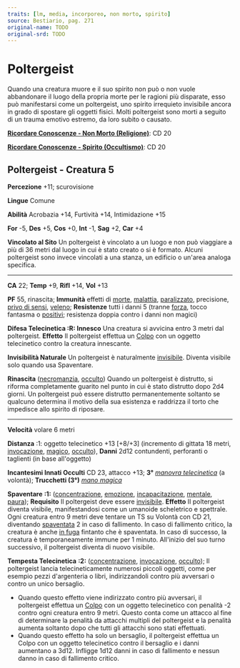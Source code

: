 ```yaml
---
traits: [lm, media, incorporeo, non morto, spirito]
source: Bestiario, pag. 271
original-name: TODO
original-srd: TODO
---
```


# Poltergeist

Quando una creatura muore e il suo spirito non può o non vuole abbandonare il
luogo della propria morte per le ragioni più disparate, esso può manifestarsi
come un poltergeist, uno spirito irrequieto invisibile ancora in grado di
spostare gli oggetti fisici. Molti poltergeist sono morti a seguito di un trauma
emotivo estremo, da loro subito o causato.

**[Ricordare Conoscenze - Non Morto (Religione)](/azioni/ricordare-conoscenze)**:
CD 20

**[Ricordare Conoscenze - Spirito (Occultismo)](/azioni/ricordare-conoscenze)**:
CD 20

## Poltergeist - Creatura 5

**Percezione** +11; scurovisione

**Lingue** Comune

**Abilità** Acrobazia +14, Furtività +14, Intimidazione +15

**For** -5, **Des** +5, **Cos** +0, **Int** -1, **Sag** +2, **Car** +4

**Vincolato al Sito** Un poltergeist è vincolato a un luogo e non può viaggiare
a più di 36 metri dal luogo in cui è stato creato o si è formato. Alcuni
poltergeist sono invece vincolati a una stanza, un edificio o un'area analoga
specifica.

---

**CA** 22; **Temp** +9, **Rifl** +14, **Vol** +13

**PF** 55, rinascita; **Immunità** effetti di [morte](/tratti/morte),
[malattia](/tratti/malattia), [paralizzato](/condizioni/paralizzato),
precisione, [privo di sensi](/condizioni/privo-di-sensi),
[veleno](/tratti/veleno); **Resistenze** tutti i danni 5 (tranne
[forza](/tratti/forza), tocco fantasma o [positivi](/tratti/positivo);
resistenza doppia contro i danni non magici)

**Difesa Telecinetica :R: Innesco** Una creatura si avvicina entro 3 metri dal
poltergeist. **Effetto** Il poltergeist effettua un [Colpo](/azioni/colpire) con
un oggetto telecinetico contro la creatura innescante.

**Invisibilità Naturale** Un poltergeist è naturalmente
[invisibile](/condizioni/invisibile). Diventa visibile solo quando usa
Spaventare.

**Rinascita** ([necromanzia](/tratti/necromanzia), [occulto](/tratti/occulto))
Quando un poltergeist è distrutto, si riforma completamente guarito nel punto in
cui è stato distrutto dopo 2d4 giorni. Un poltergeist può essere distrutto
permanentemente soltanto se qualcuno determina il motivo della sua esistenza e
raddrizza il torto che impedisce allo spirito di riposare.

---

**Velocità** volare 6 metri

**Distanza** :1: oggetto telecinetico +13 \[+8/+3] (incremento di gittata 18
metri, [invocazione](/tratti/invocazione), [magico](/tratti/magico),
[occulto](/tratti/occulto)), **Danni** 2d12 contundenti, perforanti o taglienti
(in base all'oggetto)

**Incantesimi Innati Occulti** CD 23, attacco +13; **3°**
_[manovra telecinetica](/incantesimi/manovra-telecinetica)_ (a volontà);
**Trucchetti (3°)** _[mano magica](/incantesimi/mano-magica)_

**Spaventare** **:1:** ([concentrazione](/tratti/concentrazione),
[emozione](/tratti/emozione), [incapacitazione](/tratti/incapacitazione),
[mentale](/tratti/mentale), [paura](/tratti/paura)); **Requisito** Il
poltergeist deve essere [invisibile](/condizioni/invisibile). **Effetto** II
poltergeist diventa visibile, manifestandosi come un umanoide scheletrico e
spettrale. Ogni creatura entro 9 metri deve tentare un TS su Volontà con CD 21,
diventando [spaventata](/condizioni/spaventato) 2 in caso di fallimento. In caso
di fallimento critico, la creatura è anche [in fuga](/condizioni/in-fuga)
fintanto che è spaventata. In caso di successo, la creatura è temporaneamente
immune per 1 minuto. All'inizio del suo turno successivo, il poltergeist diventa
di nuovo visibile.

**Tempesta Telecinetica** **:2:** ([concentrazione](/tratti/concentrazione),
[invocazione](/tratti/invocazione), [occulto](/tratti/occulto)); Il poltergeist
lancia telecineticamente numerosi piccoli oggetti, come per esempio pezzi
d'argenteria o libri, indirizzandoli contro più avversari o contro un unico
bersaglio.

- Quando questo effetto viene indirizzato contro più avversari, il poltergeist
  effettua un [Colpo](/azioni/colpire) con un oggetto telecinetico con penalità
  -2 contro ogni creatura entro 9 metri. Questo conta come un attacco al fine di
  determinare la penalità da attacchi multipli del poltergeist e la penalità
  aumenta soltanto dopo che tutti gli attacchi sono stati effettuati.
- Quando questo effetto ha solo un bersaglio, il poltergeist effettua un Colpo
  con un oggetto telecinetico contro il bersaglio e i danni aumentano a 3d12.
  Infligge 1d12 danni in caso di fallimento e nessun danno in caso di fallimento
  critico.
